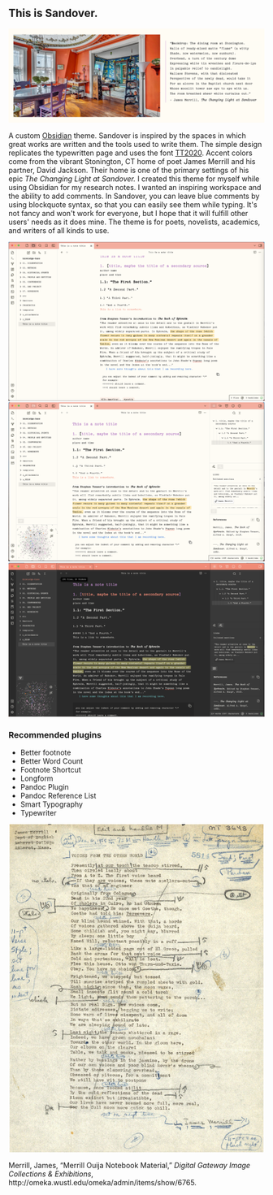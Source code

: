## This is Sandover.
<img src="/images/sandover-intro copy.png">
<p>A custom <a href="https://www.obsidian.md">Obsidian</a> theme. Sandover is inspired by the spaces in which great works are written and the tools used to write them. The simple design replicates the typewritten page and uses the font <a href="https://github.com/ctrlcctrlv/TT2020">TT2020</a>. Accent colors come from the vibrant Stonington, CT home of poet James Merrill and his partner, David Jackson. Their home is one of the primary settings of his epic <i>The Changing Light at Sandover.</i> I created this theme for myself while using Obsidian for my research notes. I wanted an inspiring workspace and the ability to add comments. In Sandover, you can leave blue comments by using blockquote syntax, so that you can easily see them while typing. It's not fancy and won't work for everyone, but I hope that it will fulfill other users' needs as it does mine. The theme is for poets, novelists, academics, and writers of all kinds to use. </p>

<img src="images/Sandover_plain.png">
<img src="images/Sandover_with_plugins.png">
<img src="images/sandover-dark.png">

### Recommended plugins
* Better footnote
* Better Word Count
* Footnote Shortcut
* Longform
* Pandoc Plugin
* Pandoc Reference List
* Smart Typography
* Typewriter

<p align="center">
  <img width="500" src="images/WUSTL-Merrill-MS.jpg">
</p> 
<p>Merrill, James, “Merrill Ouija Notebook Material,” <i>Digital Gateway Image Collections & Exhibitions</i>, http://omeka.wustl.edu/omeka/admin/items/show/6765.</p>
